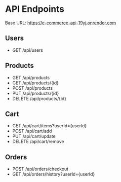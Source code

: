 # API Endpoints

Base URL: https://e-commerce-api-19yj.onrender.com

## Users
- GET    /api/users

## Products
- GET    /api/products
- GET    /api/products/{id}
- POST   /api/products
- PUT    /api/products/{id}
- DELETE /api/products/{id}

## Cart
- GET    /api/cart/items?userId={userId}
- POST   /api/cart/add
- PUT    /api/cart/update
- DELETE /api/cart/remove

## Orders
- POST   /api/orders/checkout
- GET    /api/orders/history?userId={userId}  
